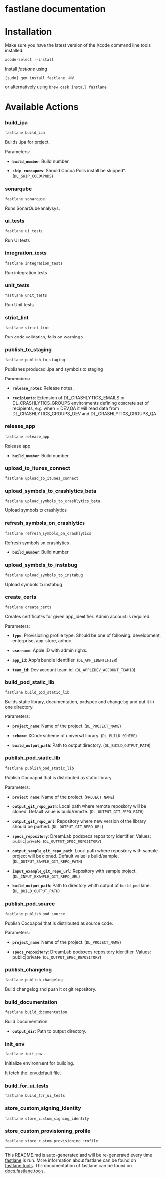 fastlane documentation
================
# Installation

Make sure you have the latest version of the Xcode command line tools installed:

```
xcode-select --install
```

Install _fastlane_ using
```
[sudo] gem install fastlane -NV
```
or alternatively using `brew cask install fastlane`

# Available Actions
### build_ipa
```
fastlane build_ipa
```
Builds .ipa for project.

Parameters:

* **`build_number`**: Build number

* **`skip_cocoapods`**: Should Cocoa Pods install be skipped?. (`DL_SKIP_COCOAPODS`)
### sonarqube
```
fastlane sonarqube
```
Runs SonarQube analysys.
### ui_tests
```
fastlane ui_tests
```
Run UI tests
### integration_tests
```
fastlane integration_tests
```
Run integration tests
### unit_tests
```
fastlane unit_tests
```
Run Unit tests
### strict_lint
```
fastlane strict_lint
```
Run code validation, fails on warnings
### publish_to_staging
```
fastlane publish_to_staging
```
Publishes produced .ipa and symbols to staging

Parameters:

* **`release_notes`**: Release notes.

* **`recipients`**: Extension of DL_CRASHLYTICS_EMAILS or DL_CRASHLYTICS_GROUPS environments defining concrete set of recipients, e.g. when = DEV,QA it will read data from DL_CRASHLYTICS_GROUPS_DEV and DL_CRASHLYTICS_GROUPS_QA
### release_app
```
fastlane release_app
```
Release app

* **`build_number`**: Build number
### upload_to_itunes_connect
```
fastlane upload_to_itunes_connect
```

### upload_symbols_to_crashlytics_beta
```
fastlane upload_symbols_to_crashlytics_beta
```
Upload symbols to crashlytics
### refresh_symbols_on_crashlytics
```
fastlane refresh_symbols_on_crashlytics
```
Refresh symbols on crashlytics

* **`build_number`**: Build number
### upload_symbols_to_instabug
```
fastlane upload_symbols_to_instabug
```
Upload symbols to instabug
### create_certs
```
fastlane create_certs
```
Creates certificates for given app_identifier. Admin account is required.

Parameters:

* **`type`**: Provisioning profile type. Should be one of following: development, enterprise, app-store, adhoc

* **`username`**: Apple ID with admin rights.

* **`app_id`**: App's bundle identifier. (`DL_APP_IDENTIFIER`)

* **`team_id`**: Dev account team id. (`DL_APPLEDEV_ACCOUNT_TEAMID`)
### build_pod_static_lib
```
fastlane build_pod_static_lib
```
Builds static library, documentation, podspec and changelog and put it in one directory.

Parameters:

* **`project_name`**: Name of the project. (`DL_PROJECT_NAME`)

* **`scheme`**: XCode scheme of universal library. (`DL_BUILD_SCHEME`)

* **`build_output_path`**: Path to output directory. (`DL_BUILD_OUTPUT_PATH`)
### publish_pod_static_lib
```
fastlane publish_pod_static_lib
```
Publish Cocoapod that is distributed as static library.

Parameters:

* **`project_name`**: Name of the project. (`PROJECT_NAME`)

* **`output_git_repo_path`**: Local path where remote repository will be cloned. Default value is build/remote. (`DL_OUTPUT_GIT_REPO_PATH`)

* **`output_git_repo_url`**: Repository where new version of the library should be pushed. (`DL_OUTPUT_GIT_REPO_URL`)

* **`specs_repository`**: DreamLab podspecs repository identifier. Values: public|private. (`DL_OUTPUT_SPEC_REPOSITORY`)

* **`output_sample_git_repo_path`**: Local path where repository with sample project will be cloned. Default value is build/sample. (`DL_OUTPUT_SAMPLE_GIT_REPO_PATH`)

* **`input_example_git_repo_url`**: Repository with sample project. (`DL_INPUT_EXAMPLE_GIT_REPO_URL`)

* **`build_output_path`**: Path to directory whith output of `build_pod` lane. (`DL_BUILD_OUTPUT_PATH`)
### publish_pod_source
```
fastlane publish_pod_source
```
Publish Cocoapod that is distributed as source code.

Parameters:

* **`project_name`**: Name of the project. (`DL_PROJECT_NAME`)

* **`specs_repository`**: DreamLab podspecs repository identifier. Values: public|private. (`DL_OUTPUT_SPEC_REPOSITORY`)
### publish_changelog
```
fastlane publish_changelog
```
Build changelog and push it ot git repository.
### build_documentation
```
fastlane build_documentation
```
Build Documentation

* **`output_dir`**: Path to output directory.
### init_env
```
fastlane init_env
```
Initialize environment for building.

It fetch the .env.default file.
### build_for_ui_tests
```
fastlane build_for_ui_tests
```

### store_custom_signing_identity
```
fastlane store_custom_signing_identity
```

### store_custom_provisioning_profile
```
fastlane store_custom_provisioning_profile
```


----

This README.md is auto-generated and will be re-generated every time [fastlane](https://fastlane.tools) is run.
More information about fastlane can be found on [fastlane.tools](https://fastlane.tools).
The documentation of fastlane can be found on [docs.fastlane.tools](https://docs.fastlane.tools).

